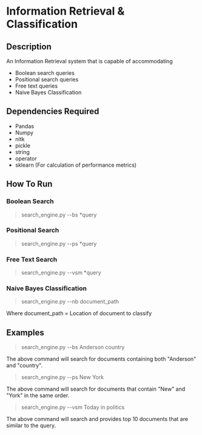 # Information Retrieval & Classification

## Description

An Information Retrieval system that is capable of accommodating
*   Boolean search queries
*   Positional search queries
*   Free text queries
*   Naive Bayes Classification

## Dependencies Required

* Pandas
* Numpy
* nltk
* pickle
* string
* operator
* sklearn (For calculation of performance metrics)

## How To Run

### Boolean Search

> search_engine.py --bs *query

### Positional Search

> search_engine.py --ps *query

### Free Text Search

> search_engine.py --vsm *query

### Naive Bayes Classification

> search_engine.py --nb document_path

Where document_path = Location of document to classify

## Examples

> search_engine.py --bs Anderson country

The above command will search for documents containing both "Anderson" and 
"country".

> search_engine.py --ps New York

The above command will search for documents that contain "New" and "York" in
 the same order.
 
 > search_engine.py --vsm Today in politics
 
 The above command will search and provides top 10 documents that are 
 similar to the query.